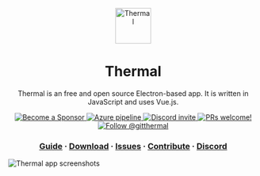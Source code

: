 <p align="center">
	<a href="https://thermal.netlify.com">
		<img src="https://thermal.codecarrot.net/images/thermal-logo-square.png" alt="Thermal" height="72" />
	</a>
</p>
<h1 align="center">
	Thermal
</h1>


<p align="center">
	Thermal is an free and open source Electron-based app. It is written in JavaScript and uses Vue.js.
</p>

<p align="center">
  <a href="https://thermal.codecarrot.net/sponsor/">
    <img src="https://img.shields.io/badge/become%20a-sponsor-blue.svg" alt="Become a Sponsor" />
  </a>
  <a href="https://dev.azure.com/codecarrot/Thermal/_build/latest?definitionId=3&branchName=master">
    <img src="https://dev.azure.com/codecarrot/Thermal/_apis/build/status/Thermal?branchName=master" alt="Azure pipeline" />
  </a>
  <a href="https://discord.gg/DcSNmts">
    <img src="https://img.shields.io/discord/556376419886825509.svg?label=&logo=discord&logoColor=ffffff&color=7389D8&labelColor=6A7EC2" alt="Discord invite" />
  </a>
  <a href="https://thermal.codecarrot.net/docs/how-to-contribute">
    <img src="https://img.shields.io/badge/PRs-welcome-brightgreen.svg" alt="PRs welcome!" />
  </a>
  <a href="https://twitter.com/intent/follow?screen_name=gitthermal">
    <img src="https://img.shields.io/twitter/follow/gitthermal.svg?label=Follow%20@gitthermal" alt="Follow @gitthermal" />
  </a>
</p>

<h3 align="center">
  <a href="https://thermal.codecarrot.net/docs/">Guide</a>
  <span> · </span>
  <a href="https://thermal.codecarrot.net/download/">Download</a>
  <span> · </span>
  <a href="https://github.com/gitthermal/thermal/issues">Issues</a>
  <span> · </span>
  <a href="https://thermal.codecarrot.net/docs/how-to-contribute">Contribute</a>
  <span> · </span>
  <a href="https://discord.gg/DcSNmts">Discord</a>
</h3>

![Thermal app screenshots](https://thermal.codecarrot.net/images/app-screenshot-2x.png)
